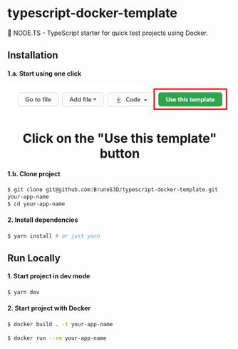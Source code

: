 # typescript-docker-template

🐳 NODE.TS - TypeScript starter for quick test projects using Docker.
## Installation

#### 1.a. Start using one click

<p align="center">
  <a href="https://github.com/BrunoS3D/typescript-docker-template">
    <img alt="GitHub buttons" src="./.github/gh-buttons.png" />
  </a>
</p>
<h1 align="center">
  Click on the "Use this template" button
</h1>

#### 1.b. Clone project

```
$ git clone git@github.com:BrunoS3D/typescript-docker-template.git your-app-name
$ cd your-app-name
```

#### 2. Install dependencies

```sh
$ yarn install # or just yarn
```


## Run Locally

#### 1. Start project in dev mode

```sh
$ yarn dev
```

#### 2. Start project with Docker

```sh
$ docker build . -t your-app-name
```

```sh
$ docker run --rm your-app-name
```

